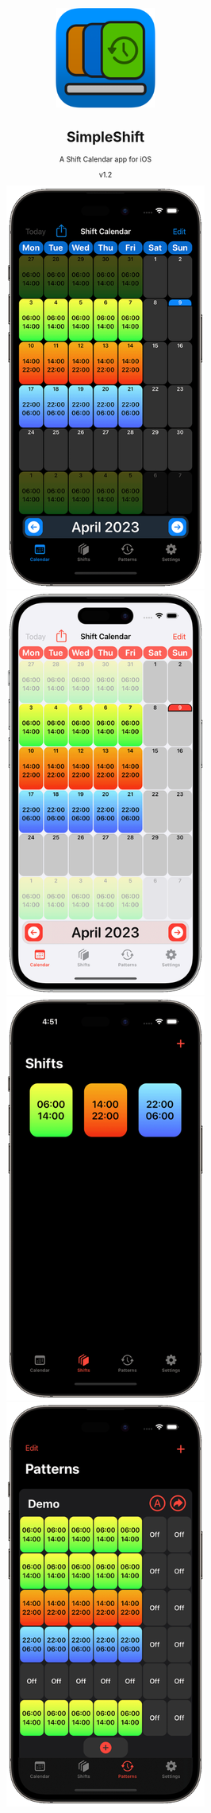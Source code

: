 <center>
<img src="SimpleShift/IconRounded.png" alt="Icon" width="200"/>
<h1>SimpleShift</h1>
<p>A Shift Calendar app for iOS</p>
<p>v1.2</p>

<img src="Marketing/screenshot1.png" alt="Icon" width="400"/>
<img src="Marketing/screenshot2.png" alt="Icon" width="400"/>
<img src="Marketing/screenshot3.png" alt="Icon" width="400"/>
<img src="Marketing/screenshot4.png" alt="Icon" width="400"/>
</center>
